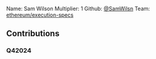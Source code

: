 Name: Sam Wilson
Multiplier: 1
Github: [@SamWilsn](https://github.com/SamWilsn)
Team: [ethereum/execution-specs](https://github.com/ethereum/execution-specs)

## Contributions
### Q42024
